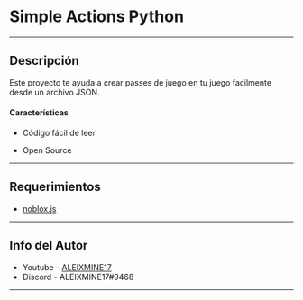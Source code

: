 # Simple Actions Python
---

## Descripción

Este proyecto te ayuda a crear passes de juego en tu juego facilmente desde un archivo JSON.

#### Características

- Código fácil de leer

- Open Source

---

## Requerimientos

- [noblox.js](https://github.com/noblox/noblox.js)

---

## Info del Autor

- Youtube - [ALEIXMINE17](https://www.youtube.com/channel/UC4VQTpVqMDXUAaqQxI217XQ)
- Discord - ALEIXMINE17#9468

---
